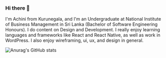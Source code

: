 ### Hi there 👋

I'm Achini from Kurunegala, and I'm an Undergraduate at National Institute of Business Management in Sri Lanka (Bachelor of Software Engineering Honours). I do content on Design and Development. I really enjoy learning languages and frameworks like React and React Native, as well as work in WordPress. I also enjoy wireframing, ui, ux, and design in general.

![Anurag's GitHub stats](https://github-readme-stats.vercel.app/api?username=anuraghazra&theme=dark&show_icons=true)

